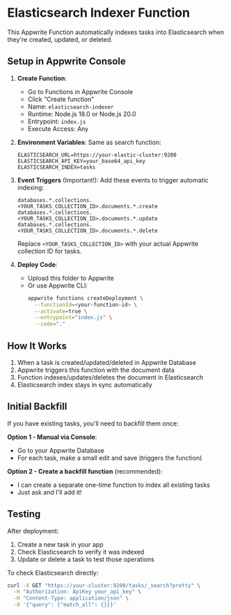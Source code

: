 # Elasticsearch Indexer Function

This Appwrite Function automatically indexes tasks into Elasticsearch when they're created, updated, or deleted.

## Setup in Appwrite Console

1. **Create Function**:
   - Go to Functions in Appwrite Console
   - Click "Create function"
   - Name: `elasticsearch-indexer`
   - Runtime: Node.js 18.0 or Node.js 20.0
   - Entrypoint: `index.js`
   - Execute Access: Any

2. **Environment Variables**:
   Same as search function:
   ```
   ELASTICSEARCH_URL=https://your-elastic-cluster:9200
   ELASTICSEARCH_API_KEY=your_base64_api_key
   ELASTICSEARCH_INDEX=tasks
   ```

3. **Event Triggers** (Important!):
   Add these events to trigger automatic indexing:
   ```
   databases.*.collections.<YOUR_TASKS_COLLECTION_ID>.documents.*.create
   databases.*.collections.<YOUR_TASKS_COLLECTION_ID>.documents.*.update
   databases.*.collections.<YOUR_TASKS_COLLECTION_ID>.documents.*.delete
   ```
   
   Replace `<YOUR_TASKS_COLLECTION_ID>` with your actual Appwrite collection ID for tasks.

4. **Deploy Code**:
   - Upload this folder to Appwrite
   - Or use Appwrite CLI:
     ```bash
     appwrite functions createDeployment \
       --functionId=<your-function-id> \
       --activate=true \
       --entrypoint="index.js" \
       --code="."
     ```

## How It Works

1. When a task is created/updated/deleted in Appwrite Database
2. Appwrite triggers this function with the document data
3. Function indexes/updates/deletes the document in Elasticsearch
4. Elasticsearch index stays in sync automatically

## Initial Backfill

If you have existing tasks, you'll need to backfill them once:

**Option 1 - Manual via Console**:
- Go to your Appwrite Database
- For each task, make a small edit and save (triggers the function)

**Option 2 - Create a backfill function** (recommended):
- I can create a separate one-time function to index all existing tasks
- Just ask and I'll add it!

## Testing

After deployment:
1. Create a new task in your app
2. Check Elasticsearch to verify it was indexed
3. Update or delete a task to test those operations

To check Elasticsearch directly:
```bash
curl -X GET "https://your-cluster:9200/tasks/_search?pretty" \
  -H "Authorization: ApiKey your_api_key" \
  -H "Content-Type: application/json" \
  -d '{"query": {"match_all": {}}}'
```
